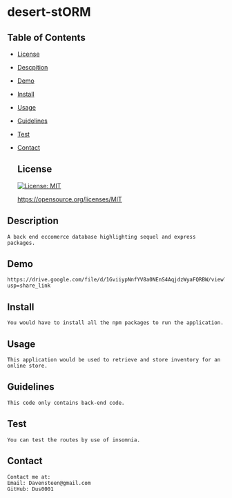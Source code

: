 # desert-stORM

  ## Table of Contents
  * [License](#license)
  * [Descpition](#descrpition)
  * [Demo](#demo)
  * [Install](#install)
  * [Usage](#usage)
  * [Guidelines](#guidlines)
  * [Test](#test)
  * [Contact](#contact)

  
     ## License

    [![License: MIT](https://img.shields.io/badge/License-MIT-yellow.svg)](https://opensource.org/licenses/MIT)

    https://opensource.org/licenses/MIT
    

  ## Description
    A back end eccomerce database highlighting sequel and express packages.
    
  ## Demo
  
    https://drive.google.com/file/d/1GviiypNnfYV8a0NEnS4AqjdzWyaFQRBW/view?usp=share_link

  ## Install
    You would have to install all the npm packages to run the application.
  ## Usage
    This application would be used to retrieve and store inventory for an online store.
  ## Guidelines
    This code only contains back-end code.

  ## Test
    You can test the routes by use of insomnia.
  ## Contact
    Contact me at:
    Email: Davensteen@gmail.com
    GitHub: Dus0001
